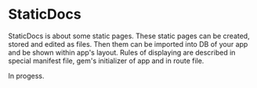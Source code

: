StaticDocs
==========

StaticDocs is about some static pages. These static pages can be created, stored and edited as files. Then them can be imported into DB of your app and be shown within app's layout. Rules of displaying are described in special manifest file, gem's initializer of app and in route file.

In progess.
